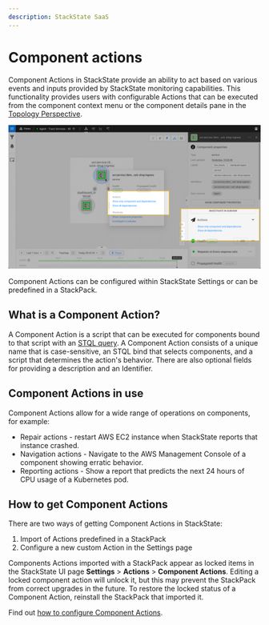 ```yaml
---
description: StackState SaaS
---
```


# Component actions

Component Actions in StackState provide an ability to act based on various events and inputs provided by StackState monitoring capabilities. This functionality provides users with configurable Actions that can be executed from the component context menu or the component details pane in the [Topology Perspective](../../use/stackstate-ui/perspectives/topology-perspective.md).

![Component Actions](../../.gitbook/assets/v45_actions.png)

Component Actions can be configured within StackState Settings or can be predefined in a StackPack.

## What is a Component Action?

A Component Action is a script that can be executed for components bound to that script with an [STQL query](../../develop/reference/stql_reference.md). A Component Action consists of a unique name that is case-sensitive, an STQL bind that selects components, and a script that determines the action's behavior. There are also optional fields for providing a description and an Identifier.

## Component Actions in use

Component Actions allow for a wide range of operations on components, for example:

* Repair actions - restart AWS EC2 instance when StackState reports that instance crashed.
* Navigation actions - Navigate to the AWS Management Console of a component showing erratic behavior.
* Reporting actions - Show a report that predicts the next 24 hours of CPU usage of a Kubernetes pod.

## How to get Component Actions

There are two ways of getting Component Actions in StackState:

1. Import of Actions predefined in a StackPack
2. Configure a new custom Action in the Settings page

Components Actions imported with a StackPack appear as locked items in the StackState UI page **Settings** &gt; **Actions** &gt; **Component Actions**. Editing a locked component action will unlock it, but this may prevent the StackPack from correct upgrades in the future. To restore the locked status of a Component Action, reinstall the StackPack that imported it.

Find out [how to configure Component Actions](../../develop/developer-guides/custom-functions/component-actions.md).

